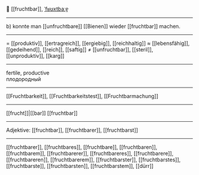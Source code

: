 🌱 [[fruchtbar]], [ˈfʁʊxtbaːɐ̯](https://youglish.com/pronounce/fruchtbar/german)

---
b) konnte man [[unfruchtbare]] [[Bienen]] wieder [[fruchtbar]] machen.

---
= [[produktiv]], [[ertragreich]], [[ergiebig]], [[reichhaltig]]
≈ [[lebensfähig]], [[gedeihend]], [[reich]], [[saftig]]
≠ [[unfruchtbar]], [[steril]], [[unproduktiv]], [[karg]]

---
fertile, productive  
плодородный

---
[[Fruchtbarkeit]], [[Fruchtbarkeitstest]], [[Fruchtbarmachung]]

---
[[frucht]]|[[bar]]
[[fruchtbar]]


---
Adjektive: [[fruchtbar]], [[fruchtbarer]], [[fruchtbarst]]

---
[[fruchtbarer]], [[fruchtbares]], [[fruchtbare]], [[fruchtbaren]], [[fruchtbarem]], [[fruchtbarerer]], [[fruchtbareres]], [[fruchtbarere]], [[fruchtbareren]], [[fruchtbarerem]], [[fruchtbarster]], [[fruchtbarstes]], [[fruchtbarste]], [[fruchtbarsten]], [[fruchtbarstem]], [[dürr]]